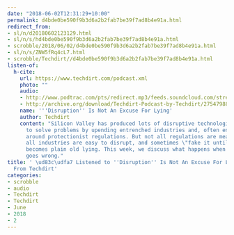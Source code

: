 ```yaml
---
date: "2018-06-02T12:31:29+10:00"
permalink: d4bde0be590f9b3d6a2b2fab7be39f7ad8b4e91a.html
redirect_from:
- sl/n/d20180602123129.html
- sl/n/s/hd4bde0be590f9b3d6a2b2fab7be39f7ad8b4e91a.html
- scrobble/2018/06/02/d4bde0be590f9b3d6a2b2fab7be39f7ad8b4e91a.html
- sl/n/s/ZNW5fRq4cL7.html
- scrobble/Techdirt//d4bde0be590f9b3d6a2b2fab7be39f7ad8b4e91a.html
listen-of:
  h-cite:
    url: https://www.techdirt.com/podcast.xml
    photo: ""
    audio:
    - http://www.podtrac.com/pts/redirect.mp3/feeds.soundcloud.com/stream/275479880-techdirt-disruption-is-not-an-excuse-for-lying.mp3
    - http://archive.org/download/Techdirt-Podcast-by-Techdirt/275479880-techdirt-disruption-is-not-an-excuse-for-lying.mp3
    name: '''Disruption'' Is Not An Excuse For Lying'
    author: Techdirt
    content: "Silicon Valley has produced lots of disruptive technologies \u2014 ways
      to solve problems by upending entrenched industries and, often enough, routing
      around protectionist regulations. But not all regulations are meaningless, not
      all industries are easy to disrupt, and sometimes \"fake it until you make it\"
      becomes plain old lying. This week, we discuss what happens when \"disruption\"
      goes wrong."
title: ' \ud83c\udfa7 Listened to ''Disruption'' Is Not An Excuse For Lying by Techdirt
  From Techdirt'
categories:
- scrobble
- audio
- Techdirt
- Techdirt
- June
- 2018
- 2
---
```

